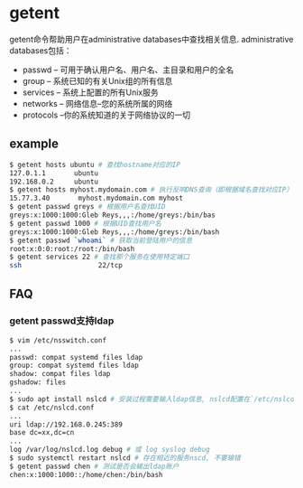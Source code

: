 # getent

getent命令帮助用户在administrative databases中查找相关信息. administrative databases包括：
- passwd – 可用于确认用户名、用户名、主目录和用户的全名
- group – 系统已知的有关Unix组的所有信息
- services – 系统上配置的所有Unix服务
- networks – 网络信息–您的系统所属的网络
- protocols –你的系统知道的关于网络协议的一切

## example
```bash
$ getent hosts ubuntu # 查找hostname对应的IP
127.0.1.1       ubuntu
192.168.0.2     ubuntu
$ getent hosts myhost.mydomain.com # 执行反响DNS查询（即根据域名查找对应IP）
15.77.3.40       myhost.mydomain.com myhost
$ getent passwd greys # 根据用户名查找UID
greys:x:1000:1000:Gleb Reys,,,:/home/greys:/bin/bas
$ getent passwd 1000 # 根据UID查找用户名
greys:x:1000:1000:Gleb Reys,,,:/home/greys:/bin/bash
$ getent passwd `whoami` # 获取当前登陆用户的信息
root:x:0:0:root:/root:/bin/bash
$ getent services 22 # 查找那个服务在使用特定端口
ssh                   22/tcp
```

## FAQ
### getent passwd支持ldap
```bash
$ vim /etc/nsswitch.conf
...
passwd: compat systemd files ldap
group: compat systemd files ldap
shadow: compat files ldap
gshadow: files
...
$ sudo apt install nslcd # 安装过程需要输入ldap信息, nslcd配置在`/etc/nslcd.conf`
$ cat /etc/nslcd.conf
...
uri ldap://192.168.0.245:389
base dc=xx,dc=cn
...
log /var/log/nslcd.log debug # 或 log syslog debug
$ sudo systemctl restart nslcd # 存在相近的服务nscd, 不要输错
$ getent passwd chen # 测试是否会输出ldap账户
chen:x:1000:1000::/home/chen:/bin/bash
```